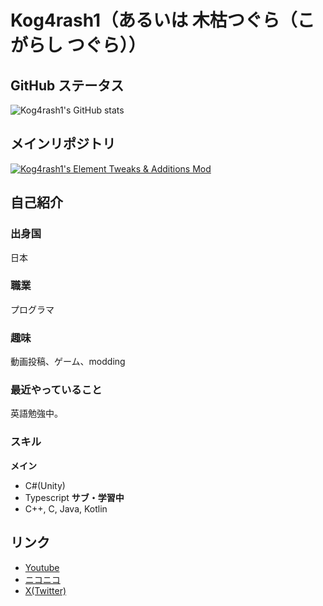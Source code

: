 # Kog4rash1（あるいは 木枯つぐら（こがらし つぐら））

## GitHub ステータス

![Kog4rash1's GitHub stats](https://github-readme-stats.vercel.app/api?username=Kog4rash1&show_icons=true&theme=radical)

## メインリポジトリ

[![Kog4rash1's Element Tweaks & Additions Mod](https://github-readme-stats.vercel.app/api/pin/?username=Kog4rash1&repo=Kog4rash1-s-Element-Tweaks-and-Additions)](https://github.com/Kog4rash1/Kog4rash1-s-Element-Tweaks-and-Additions)

## 自己紹介

### 出身国
日本

### 職業
プログラマ

### 趣味
動画投稿、ゲーム、modding

### 最近やっていること
英語勉強中。

### スキル
**メイン**
- C#(Unity)
- Typescript
**サブ・学習中**
- C++, C, Java, Kotlin

## リンク

- [Youtube](https://www.youtube.com/@Kog4rash1)
- [ニコニコ](https://www.nicovideo.jp/user/91578809)
- [X(Twitter)](https://x.com/Kog4rash1)